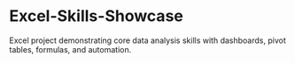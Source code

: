 # Excel-Skills-Showcase
Excel project demonstrating core data analysis skills with dashboards, pivot tables, formulas, and automation.
